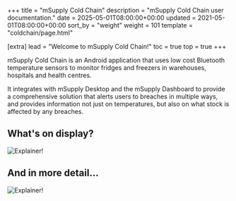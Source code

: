 +++
title = "mSupply Cold Chain"
description = "mSupply Cold Chain user documentation."
date = 2025-05-01T08:00:00+00:00
updated = 2021-05-01T08:00:00+00:00
sort_by = "weight"
weight = 101
template = "coldchain/page.html"

[extra]
lead = "Welcome to mSupply Cold Chain!"
toc = true
top = true
+++

mSupply Cold Chain is an Android application that uses low cost Bluetooth temperature sensors to monitor fridges and freezers in warehouses, hospitals and health centres.

It integrates with mSupply Desktop and the mSupply Dashboard to provide a comprehensive solution that alerts users to breaches in multiple ways, and provides information not just on temperatures, but also on what stock is affected by any breaches.

## What's on display?

![Explainer!](/coldchain/images/coldchain_frontpage_basic.png)

## And in more detail...
![Explainer!](/coldchain/images/coldchain_frontpage_advanced.png)
